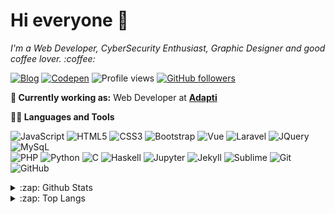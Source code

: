# Hi everyone :wave:

<p>
  <em>
   I'm a Web Developer, CyberSecurity Enthusiast, Graphic Designer and good coffee lover. :coffee:
  </em>  
</p>

[![Blog](https://img.shields.io/badge/Blog-imsouza.github.com-%23333)](https://imsouza.github.io/)
[![Codepen](https://aleen42.github.io/badges/src/codepen.svg)](https://codepen.io/imsouza)
![Profile views](https://gpvc.arturio.dev/imsouza)
[![GitHub followers](https://img.shields.io/github/followers/imsouza.svg?style=social&label=Follow&maxAge=2592000)](https://github.com/imsouza?tab=followers)

**💼 Currently working as:** Web Developer at <a href="https://www.adapti.info/" target="_blank"><b>Adapti</b></a>

**👨‍💻 Languages and Tools**

![JavaScript](https://img.shields.io/badge/-JavaScript-black?style=square&logo=javascript)
![HTML5](https://img.shields.io/badge/-HTML5-E34F26?style=square&logo=html5&logoColor=white)
![CSS3](https://img.shields.io/badge/-CSS3-1572B6?style=-square&logo=css3)
![Bootstrap](https://img.shields.io/badge/-Bootstrap-563D7C?style=square&logo=bootstrap)
![Vue](https://img.shields.io/badge/-Vue.js-3FB27F?style=square&logo=Vue.js&logoColor=white)
![Laravel](https://img.shields.io/badge/-Laravel-E72611?style=square&logo=Laravel&logoColor=white)
![JQuery](https://img.shields.io/badge/-JQuery-0865A7?style=square&logo=JQuery&logoColor=white)
![MySqL](https://img.shields.io/badge/-MySqL-e3752c?style=square&logo=MySqL&logoColor=white)<br>
![PHP](https://img.shields.io/badge/-PHP-7377AD?style=square&logo=PHP&logoColor=white)
![Python](https://img.shields.io/badge/-Python-3673A5?style=square&logo=Python&logoColor=white)
![C](https://img.shields.io/badge/-PL-00427E?style=square&logo=C%2B%2B&logoColor=white)
![Haskell](https://img.shields.io/badge/-Haskell-636363?style=square&logo=Haskell&logoColor=white)
![Jupyter](https://img.shields.io/badge/-Jupyter-F47727?style=square&logo=Jupyter&logoColor=white)
![Jekyll](https://img.shields.io/badge/-Jekyll-C40000?style=square&logo=Jekyll)
![Sublime](https://img.shields.io/badge/-Sublime-4D4D4E?style=square&logo=Sublime-Text)
![Git](https://img.shields.io/badge/-Git-black?style=square&logo=git)
![GitHub](https://img.shields.io/badge/-GitHub-181717?style=square&logo=github)

<details>
  <summary>:zap: Github Stats</summary>
  <img align="left" alt="Mateus Almeida's github stats" src="https://github-readme-stats.vercel.app/api?username=imsouza&count_private=true" />
</details>

<details>
  <summary>:zap: Top Langs</summary>
  <img align="left" alt="Top Langs" src="https://github-readme-stats.vercel.app/api/top-langs/?username=imsouza&layout=compact" />
</details>
